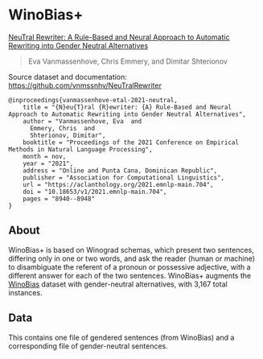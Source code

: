 # WinoBias+

[NeuTral Rewriter: A Rule-Based and Neural Approach to Automatic Rewriting into Gender Neutral Alternatives](https://aclanthology.org/2021.emnlp-main.704/)
>Eva Vanmassenhove, Chris Emmery, and Dimitar Shterionov

Source dataset and documentation: https://github.com/vnmssnhv/NeuTralRewriter

```
@inproceedings{vanmassenhove-etal-2021-neutral,
    title = "{N}eu{T}ral {R}ewriter: {A} Rule-Based and Neural Approach to Automatic Rewriting into Gender Neutral Alternatives",
    author = "Vanmassenhove, Eva  and
      Emmery, Chris  and
      Shterionov, Dimitar",
    booktitle = "Proceedings of the 2021 Conference on Empirical Methods in Natural Language Processing",
    month = nov,
    year = "2021",
    address = "Online and Punta Cana, Dominican Republic",
    publisher = "Association for Computational Linguistics",
    url = "https://aclanthology.org/2021.emnlp-main.704",
    doi = "10.18653/v1/2021.emnlp-main.704",
    pages = "8940--8948"
}
```

##  About

WinoBias+ is based on Winograd schemas, which present two sentences, differing only in one or two words, and ask the reader (human or machine) to disambiguate the referent of a pronoun or possessive adjective, with a different answer for each of the two sentences. WinoBias+ augments the [WinoBias](https://aclanthology.org/N18-2003/) dataset with gender-neutral alternatives, with 3,167 total instances.

## Data

This contains one file of gendered sentences (from WinoBias) and a corresponding file of gender-neutral sentences.